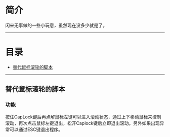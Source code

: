 # 简介

闲来无事做的一些小玩意，虽然现在没多少就是了。

---

# 目录

- [替代鼠标滚轮的脚本](#替代鼠标滚轮的脚本)

---

## 替代鼠标滚轮的脚本

### 功能

按住CapLock键后再点解鼠标左键可以进入滚动状态，通过上下移动鼠标来控制滚动，再次点击鼠标左键退出，松开Caplock键后立即退出滚动。另外如果出现异常可以通过ESC键退出程序。